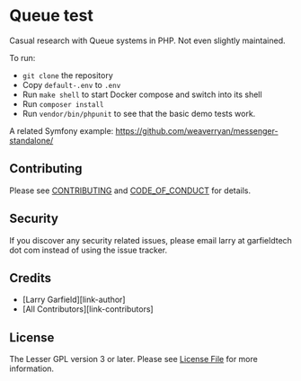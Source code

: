 # Queue test

Casual research with Queue systems in PHP.  Not even slightly maintained.

To run:

* `git clone` the repository
* Copy `default-.env` to `.env`
* Run `make shell` to start Docker compose and switch into its shell
* Run `composer install`
* Run `vendor/bin/phpunit` to see that the basic demo tests work.

A related Symfony example: https://github.com/weaverryan/messenger-standalone/

## Contributing

Please see [CONTRIBUTING](CONTRIBUTING.md) and [CODE_OF_CONDUCT](CODE_OF_CONDUCT.md) for details.

## Security

If you discover any security related issues, please email larry at garfieldtech dot com instead of using the issue tracker.

## Credits

- [Larry Garfield][link-author]
- [All Contributors][link-contributors]

## License

The Lesser GPL version 3 or later. Please see [License File](LICENSE.md) for more information.
